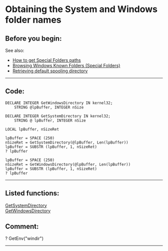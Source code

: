 <link rel="stylesheet" type="text/css" href="../css/win32api.css">  
<link rel="stylesheet" href="https://cdnjs.cloudflare.com/ajax/libs/font-awesome/4.7.0/css/font-awesome.min.css">

# Obtaining the System and Windows folder names

## Before you begin:
See also: 

* [How to get Special Folders paths](sample_415.md)  
* [Browsing Windows Known Folders (Special Folders)](sample_576.md)  
* [Retrieving default spooling directory](sample_005.md)  
  
***  


## Code:
```foxpro  
DECLARE INTEGER GetWindowsDirectory IN kernel32;
	STRING @lpBuffer, INTEGER nSize

DECLARE INTEGER GetSystemDirectory IN kernel32;
	STRING @ lpBuffer, INTEGER nSize

LOCAL lpBuffer, nSizeRet

lpBuffer = SPACE (250)
nSizeRet = GetSystemDirectory(@lpBuffer, Len(lpBuffer))
lpBuffer = SUBSTR (lpBuffer, 1, nSizeRet)
? lpBuffer

lpBuffer = SPACE (250)
nSizeRet = GetWindowsDirectory(@lpBuffer, Len(lpBuffer))
lpBuffer = SUBSTR (lpBuffer, 1, nSizeRet)
? lpBuffer  
```  
***  


## Listed functions:
[GetSystemDirectory](../libraries/kernel32/GetSystemDirectory.md)  
[GetWindowsDirectory](../libraries/kernel32/GetWindowsDirectory.md)  

## Comment:
? GetEnv("windir")  
  
***  

